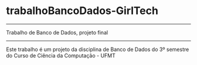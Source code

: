 # trabalhoBancoDados-GirlTech
<hr>Trabalho de Banco de Dados, projeto final<hr>
<p>Este trabalho é um projeto da disciplina de Banco de Dados do 3º semestre do Curso de Ciência da Computação - UFMT</p>
